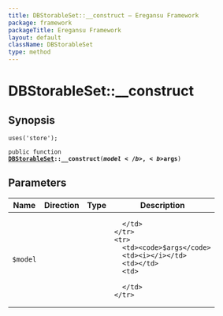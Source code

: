```yaml
---
title: DBStorableSet::__construct — Eregansu Framework
package: framework
packageTitle: Eregansu Framework
layout: default
className: DBStorableSet
type: method
---
```


# DBStorableSet::__construct

## Synopsis

<code>uses('store');</code>

<code>public function <b><a href="DBStorableSet">DBStorableSet</a>::__construct</b>(<b>$model</b>, <b>$args</b>)</code>

## Parameters

<table>
  <thead>
    <tr>
      <th>Name</th>
      <th>Direction</th>
      <th>Type</th>
      <th>Description</th>
    </tr>
  </thead>
  <tbody>
    <tr>
      <td><code>$model</code>
      <td><i></i></td>
      <td></td>
      <td>

      </td>
    </tr>
    <tr>
      <td><code>$args</code>
      <td><i></i></td>
      <td></td>
      <td>

      </td>
    </tr>
  </tbody>
</table>

